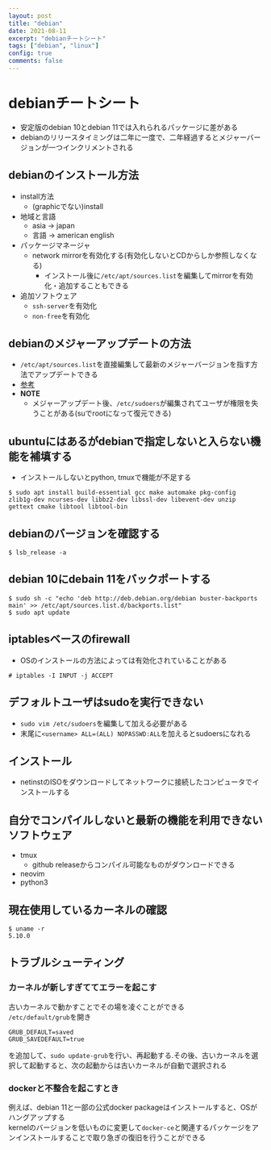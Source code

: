 ```yaml
---
layout: post
title: "debian"
date: 2021-08-11
excerpt: "debianチートシート"
tags: ["debian", "linux"]
config: true
comments: false
---
```


# debianチートシート
 - 安定版のdebian 10とdebian 11では入れられるパッケージに差がある
 - debianのリリースタイミングは二年に一度で、二年経過するとメジャーバージョンが一つインクリメントされる

## debianのインストール方法
 - install方法
   - (graphicでない)install
 - 地域と言語
   - asia -> japan
   - 言語 -> american english
 - パッケージマネージャ
   - network mirrorを有効化する(有効化しないとCDからしか参照しなくなる)
     - インストール後に`/etc/apt/sources.list`を編集してmirrorを有効化・追加することもできる
 - 追加ソフトウェア
   - `ssh-server`を有効化
   - `non-free`を有効化

## debianのメジャーアップデートの方法
 - `/etc/apt/sources.list`を直接編集して最新のメジャーバージョンを指す方法でアップデートできる
 - [参考](https://www.cyberciti.biz/faq/update-upgrade-debian-10-to-debian-11-bullseye/)
 - **NOTE**
   - メジャーアップデート後、`/etc/sudoers`が編集されてユーザが権限を失うことがある(suでrootになって復元できる)

## ubuntuにはあるがdebianで指定しないと入らない機能を補填する
 - インストールしないとpython, tmuxで機能が不足する

```console
$ sudo apt install build-essential gcc make automake pkg-config zlib1g-dev ncurses-dev libbz2-dev libssl-dev libevent-dev unzip gettext cmake libtool libtool-bin
```

## debianのバージョンを確認する

```console
$ lsb_release -a
```

## debian 10にdebain 11をバックポートする

```console
$ sudo sh -c "echo 'deb http://deb.debian.org/debian buster-backports main' >> /etc/apt/sources.list.d/backports.list"
$ sudo apt update
```

## iptablesベースのfirewall
 - OSのインストールの方法によっては有効化されていることがある

```console
# iptables -I INPUT -j ACCEPT
```

## デフォルトユーザはsudoを実行できない
 - `sudo vim /etc/sudoers`を編集して加える必要がある
 - 末尾に`<username> ALL=(ALL) NOPASSWD:ALL`を加えるとsudoersになれる

## インストール
 - netinstのISOをダウンロードしてネットワークに接続したコンピュータでインストールする

## 自分でコンパイルしないと最新の機能を利用できないソフトウェア
 - tmux
   - github releaseからコンパイル可能なものがダウンロードできる
 - neovim
 - python3

## 現在使用しているカーネルの確認

```console
$ uname -r
5.10.0
```

## トラブルシューティング

### カーネルが新しすぎててエラーを起こす
古いカーネルで動かすことでその場を凌ぐことができる  
`/etc/default/grub`を開き
```
GRUB_DEFAULT=saved
GRUB_SAVEDEFAULT=true
```
を追加して、`sudo update-grub`を行い、再起動する.その後、古いカーネルを選択して起動すると、次の起動からは古いカーネルが自動で選択される

### dockerと不整合を起こすとき
例えば、debian 11と一部の公式docker packageはインストールすると、OSがハングアップする  
kernelのバージョンを低いものに変更して`docker-ce`と関連するパッケージをアンインストールすることで取り急ぎの復旧を行うことができる  
